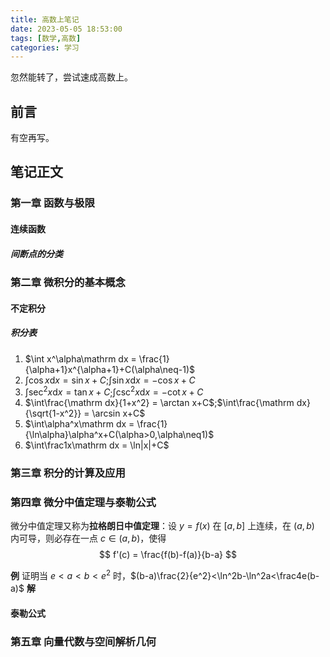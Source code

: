 ```yaml
---
title: 高数上笔记
date: 2023-05-05 18:53:00
tags: [数学,高数]
categories: 学习
---
```


忽然能转了，尝试速成高数上。
<!--more-->

## 前言

有空再写。

## 笔记正文

### 第一章 函数与极限

#### 连续函数

##### 间断点的分类

### 第二章 微积分的基本概念

#### 不定积分

##### 积分表

1. $\int x^\alpha\mathrm dx = \frac{1}{\alpha+1}x^{\alpha+1}+C(\alpha\neq-1)$
2. $\int\cos x\mathrm dx = \sin x+C$;$\int\sin x\mathrm dx = -\cos x+C$
3. $\int\sec^2x\mathrm dx = \tan x+C$;$\int\csc^2x\mathrm dx = -\cot x+C$
4. $\int\frac{\mathrm dx}{1+x^2} = \arctan x+C$;$\int\frac{\mathrm dx}{\sqrt{1-x^2}} = \arcsin x+C$
5. $\int\alpha^x\mathrm dx = \frac{1}{\ln\alpha}\alpha^x+C(\alpha>0,\alpha\neq1)$
6. $\int\frac1x\mathrm dx = \ln|x|+C$

### 第三章 积分的计算及应用

### 第四章 微分中值定理与泰勒公式

微分中值定理又称为**拉格朗日中值定理**：设 $y=f(x)$ 在 $[a,b]$ 上连续，在 $(a,b)$ 内可导，则必存在一点 $c\in(a,b)$，使得
$$
f'(c) = \frac{f(b)-f(a)}{b-a}
$$

**例** 证明当 $e < a < b < e^2$ 时，$(b-a)\frac{2}{e^2}<\ln^2b-\ln^2a<\frac4e(b-a)$
**解**

#### 泰勒公式

### 第五章 向量代数与空间解析几何
